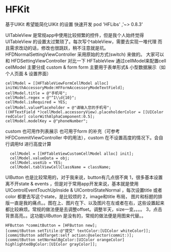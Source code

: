 # HFKit
基于UIKit   希望能简化UIKit 的设置 快速开发
pod 'HFLibs' ,'~> 0.8.3'


UITableView 是常规app中使用比较频繁的控件，但是我个人始终觉得UITableView 的设置太过繁琐了。每次写个tableView，需要去实现一堆代理
而且需求改动的话，修改也很跳跃，稍不注意就是坑。
HFDNormalSettingViewController  采用原始的方式(switch) 来做的。 大家可以和 HFDSettingViewController 对比一下
HFTableView 通过cellModel来配置cell 
 cellModel 主要分成 custom & form 
  form 主要用于表单形式& 小型数据展示（如个人页面 & 设置界面）
  
    cellModel = [[HFTableViewFormCellModel alloc] initWithAccessoryMode:HFFormAccessoryModeTextField];
    cellModel.title = @"手机号";
    cellModel.regex = @"^1\\d{10}";
    cellModel.isRequired = YES;
    cellModel.valuePlaceholder = @"请输入您的手机号";
    ((HFTextField *)cellModel.accessoryView).placeholderColor = [[UIColor redColor] colorWithAlphaComponent:0.5];
    cellModel.modelKey = @"phoneNumber";

 custom 也可用作列表展示  也可用于form 的补充（可参考HFDCommitViewController 中的用法），custom 在不设置高度的情况下。会自行调用fd 进行高度计算
 
      cellModel = [[HFTableViewCustomCellModel alloc] init];
      cellModel.valueData = obj;
      cellModel.useXib = YES;
      cellModel.tablViewCellClassName = className;
      

 UIButton 也是比较常用的，对于我来说，button有几点很不爽
    1，很多基本设置离不开state & events ，但是对于常用app开发来说，基本就是使用UIControlEventTouchUpInside & UIControlStateNormal ，每次设置title 或者 color 都要去写这个state，是比较烦的
    2，image和title 布局， 图片和标题的排版一直是我的痛点。。图在上、图片在下、以及图片在左或者在右，这些设置起来都比较麻烦。常规的做法便是去调整offset。调整半天，size一变。。。。
    3，点击背景高亮。。这功能UIButton 是没有的，常规的做法便是用图来代替。。
  
  
    HFButton *commitButton = [HFButton new];
    [commitButton setTitile:@"提交" textColor:[UIColor whiteColor]];
    [commitButton addTarget:self action:@selector(commit:)];
    [commitButton setNormalBgColor:[UIColor orangeColor] highlightedBgColor:[UIColor grayColor]];
  
 

